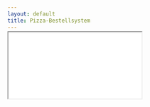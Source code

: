 ```yaml
---
layout: default
title: Pizza-Bestellsystem
---
```


<script>
var isMobileBrowser = (/android|webos|iphone|ipad|ipod|blackberry|iemobile|opera mini/i.test(navigator.userAgent.toLowerCase()));
if(isMobileBrowser) {
  window.location.href = window.location.protocol + "//pizza.nnev.de";
}
</script>

<style>
iframe {
  margin-top: -13px;
}

.menu_scroll_wrapper {
  box-shadow: none;
}
</style>

<iframe src="//pizza.nnev.de">Hi NoScript User. Du brauchst Iframes und JS für <b>pizzatest.nnev.de</b> und <b>pizza.de</b></iframe>
